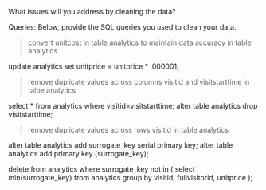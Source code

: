 What issues will you address by cleaning the data?





Queries:
Below, provide the SQL queries you used to clean your data.


> convert unitcost in table analytics to maintain data accuracy in table analytics

update analytics set unitprice = unitprice * .000001;

> remove duplicate values across columns visitid and visitstarttime in talbe analytics

select * from analytics where visitid=visitstarttime;
alter table analytics drop visitstarttime;

> remove duplicate values across rows visitid in table analytics

alter table analytics 
add surrogate_key serial primary key;
alter table analytics
add primary key (surrogate_key);

delete from analytics
where surrogate_key not in (
	select min(surrogate_key)
	from analytics
	group by visitid, fullvisitorid, unitprice
);

